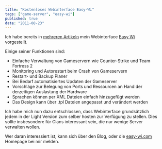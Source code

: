 ```yaml
---
title: "Kostenloses Webinterface Easy-Wi"
tags: ["game-server", "easy-wi"]
published: true
date: "2011-08-23"
---
```



Ich habe bereits in [mehreren Artikeln](/kostenloses-webinterface/) mein Webinterface [Easy Wi](https://easy-wi.com) vorgestellt.

Einige seiner Funktionen sind:

- Einfache Verwaltung von Gameservern wie Counter-Strike und Team Fortress 2
- Monitoring und Autorestart beim Crash von Gameservern
- Restart- und Backup Planer
- Bei Bedarf automatisiertes Updaten der Gameserver
- Vorschläge zur Belegung von Ports und Ressourcen an Hand der derzeitigen Auslastung der Hardware
- Sprachen können per XML Dateien einfach hinzugefügt werden
- Das Design kann über .tpl Dateien angepasst und verändert werden

Ich habe mich nun dazu entschlossen, dass Webinterface grundsätzlich jedem in der Light Version zum selber hosten zur Verfügung zu stellen. Dies sollte insbesondere für Clans interessant sein, die nur wenige Server verwalten wollen.

Wer daran interessiert ist, kann sich über den Blog, oder die [easy-wi.com](https://easy-wi.com/index.php?site=versions) Homepage bei mir melden.

